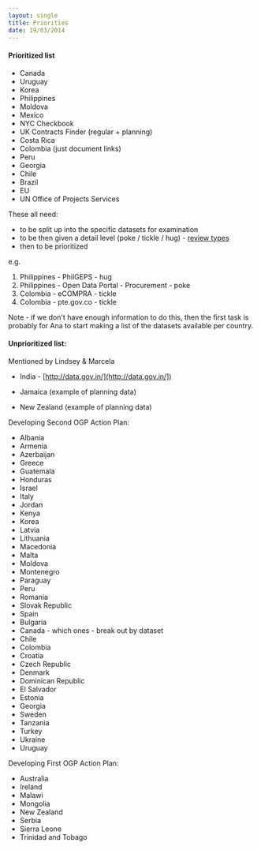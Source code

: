 ```yaml
---
layout: single
title: Priorities
date: 19/03/2014
---
```

#### Prioritized list
* Canada
* Uruguay
* Korea
* Philippines 
* Moldova
* Mexico
* NYC Checkbook
* UK Contracts Finder (regular + planning)
* Costa Rica
* Colombia (just document links)
* Peru
* Georgia
* Chile
* Brazil
* EU
* UN Office of Projects Services

These all need:
- to be split up into the specific datasets for examination
- to be then given a detail level (poke / tickle / hug) - [review types](/pages/notes/datasets/review_types.html)
- then to be prioritized

e.g. 


1. Philippines - PhilGEPS - hug
1. Philippines - Open Data Portal - Procurement - poke
1. Colombia - eCOMPRA - tickle
1. Colombia - pte.gov.co - tickle

Note - if we don't have enough information to do this, then the first task is probably for Ana to start making a list of the datasets available per country.



#### Unprioritized list:
Mentioned by Lindsey & Marcela

* India - [http://data.gov.in/](http://data.gov.in/])


* Jamaica (example of planning data)
* New Zealand (example of planning data)

Developing Second OGP Action Plan:

* Albania
* Armenia
* Azerbaijan     
* Greece                                                                        
* Guatemala                                                                     
* Honduras                                                                      
* Israel                                                                        
* Italy                                                                         
* Jordan                                                                        
* Kenya                                                                         
* Korea                                                                         
* Latvia                                                                        
* Lithuania                                                                     
* Macedonia                                                                     
* Malta                                                                         
* Moldova                                                                       
* Montenegro                                                                    
* Paraguay                                                                      
* Peru                                                                          
* Romania                                                                       
* Slovak Republic                                                               
* Spain     
* Bulgaria                                                                      
* Canada - which ones - break out by dataset                                                                        
* Chile                                                                         
* Colombia                                                                      
* Croatia                                                                       
* Czech Republic                                                                
* Denmark                                                                       
* Dominican Republic                                                            
* El Salvador                                                                   
* Estonia                                                                       
* Georgia                                                                       
* Sweden                                                                        
* Tanzania                                                                      
* Turkey                                                                        
* Ukraine                                                                       
* Uruguay


Developing First OGP Action Plan:

* Australia                                                                     
* Ireland                                                                       
* Malawi                                                                        
* Mongolia                                                                      
* New Zealand                                                                   
* Serbia                                                                        
* Sierra Leone                                                                  
* Trinidad and Tobago 
